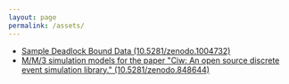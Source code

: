 ```yaml
---
layout: page
permalink: /assets/
---
```


  + [Sample Deadlock Bound Data (10.5281/zenodo.1004732)](https://zenodo.org/record/1004732#.WdpzmmJSzZs)
  + [M/M/3 simulation models for the paper "Ciw: An open source discrete event simulation library." (10.5281/zenodo.848644)](https://zenodo.org/record/848644#.Wdp0NmJSzZs)

